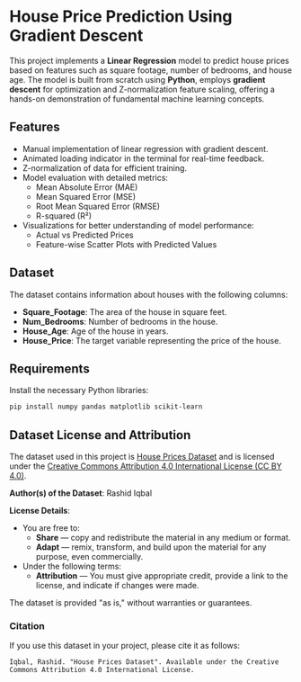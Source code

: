 # House Price Prediction Using Gradient Descent

This project implements a **Linear Regression** model to predict house prices based on features such as square footage, number of bedrooms, and house age. The model is built from scratch using **Python**, employs **gradient descent** for optimization and Z-normalization feature scaling, offering a hands-on demonstration of fundamental machine learning concepts.

## Features
- Manual implementation of linear regression with gradient descent.
- Animated loading indicator in the terminal for real-time feedback.
- Z-normalization of data for efficient training.
- Model evaluation with detailed metrics:
  - Mean Absolute Error (MAE)
  - Mean Squared Error (MSE)
  - Root Mean Squared Error (RMSE)
  - R-squared (R²)
- Visualizations for better understanding of model performance:
  - Actual vs Predicted Prices
  - Feature-wise Scatter Plots with Predicted Values

## Dataset
The dataset contains information about houses with the following columns:
- **Square_Footage**: The area of the house in square feet.
- **Num_Bedrooms**: Number of bedrooms in the house.
- **House_Age**: Age of the house in years.
- **House_Price**: The target variable representing the price of the house.

## Requirements
Install the necessary Python libraries:
```bash
pip install numpy pandas matplotlib scikit-learn
```

## Dataset License and Attribution

The dataset used in this project is [House Prices Dataset](https://huggingface.co/datasets/RashidIqbal/house_prices_data) and is licensed under the [Creative Commons Attribution 4.0 International License (CC BY 4.0)](https://creativecommons.org/licenses/by/4.0/).

**Author(s) of the Dataset**: Rashid Iqbal

**License Details**:
- You are free to:
  - **Share** — copy and redistribute the material in any medium or format.
  - **Adapt** — remix, transform, and build upon the material for any purpose, even commercially.
- Under the following terms:
  - **Attribution** — You must give appropriate credit, provide a link to the license, and indicate if changes were made.

The dataset is provided "as is," without warranties or guarantees.

### Citation
If you use this dataset in your project, please cite it as follows:
```plaintext
Iqbal, Rashid. "House Prices Dataset". Available under the Creative Commons Attribution 4.0 International License.



